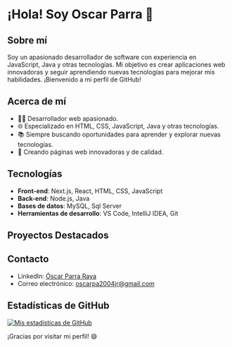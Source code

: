 # ¡Hola! Soy Oscar Parra 👋

## Sobre mí

Soy un apasionado desarrollador de software con experiencia en JavaScript, Java y otras tecnologías. Mi objetivo es crear aplicaciones web innovadoras 
y seguir aprendiendo nuevas tecnologías para mejorar mis habilidades.
¡Bienvenido a mi perfil de GitHub!

## Acerca de mí

- 👨‍💻 Desarrollador web apasionado.
- 🌐 Especializado en HTML, CSS, JavaScript, Java y otras tecnologías.
- 📚 Siempre buscando oportunidades para aprender y explorar nuevas tecnologías.
- 🚀 Creando páginas web innovadoras y de calidad.

## Tecnologías

- **Front-end**: Next.js, React, HTML, CSS, JavaScript
- **Back-end**: Node.js, Java
- **Bases de datos**: MySQL, Sql Server
- **Herramientas de desarrollo**: VS Code, IntelliJ IDEA, Git

## Proyectos Destacados


## Contacto

- LinkedIn: [Óscar Parra Raya](http://linkedin.com/in/óscar-parra-raya-5206ba25a)
- Correo electrónico: oscarpa2004jr@gmail.com

## Estadísticas de GitHub

[![Mis estadísticas de GitHub](https://github-readme-stats.vercel.app/api?username=parrAaa29&show_icons=true&theme=dark)](https://github.com/parrAaa29/github-readme-stats)

¡Gracias por visitar mi perfil! 😄
